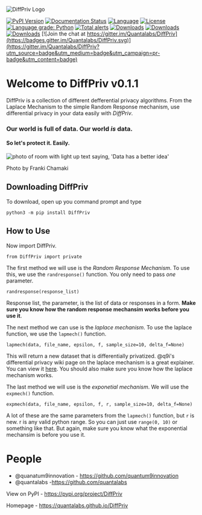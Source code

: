 ![DiffPriv Logo](https://docs.google.com/drawings/d/e/2PACX-1vQ8A92uJpy4g09GFYxayNQXOvtl0wmXXkYFiteDFSaXVcfdbcm835wc_IjjlKHlM94rjdsM7H1Szzjq/pub?w=600)

[![PyPI Version](https://shields.mitmproxy.org/pypi/v/DIffPriv.svg)](https://pypi.org/project/DiffPriv)
[![Documentation Status](https://readthedocs.org/projects/diffpriv/badge/?version=latest)](https://diffpriv.readthedocs.io/en/latest/?badge=latest)
[![Language](https://img.shields.io/badge/language-python-blueviolet)](https://github.com/Quantalabs/DiffPriv)
[![License](https://img.shields.io/badge/License-GNU%20GPL%20v3.0-green)](https://github.com/Quantalabs/DiffPriv/blob/master/LICENSE)
[![Language grade: Python](https://img.shields.io/lgtm/grade/python/g/Quantalabs/DiffPriv.svg?logo=lgtm&logoWidth=18)](https://lgtm.com/projects/g/Quantalabs/DiffPriv/context:python)
[![Total alerts](https://img.shields.io/lgtm/alerts/g/Quantalabs/DiffPriv.svg?logo=lgtm&logoWidth=18)](https://lgtm.com/projects/g/Quantalabs/DiffPriv/alerts/)
[![Downloads](https://pepy.tech/badge/diffpriv)](https://pepy.tech/project/diffpriv)
[![Downloads](https://pepy.tech/badge/diffpriv/month)](https://pepy.tech/project/diffpriv/month)
[![Downloads](https://pepy.tech/badge/diffpriv/week)](https://pepy.tech/project/diffpriv/week) [![Join the chat at https://gitter.im/Quantalabs/DiffPriv](https://badges.gitter.im/Quantalabs/DiffPriv.svg)](https://gitter.im/Quantalabs/DiffPriv?utm_source=badge&utm_medium=badge&utm_campaign=pr-badge&utm_content=badge)
# Welcome to DiffPriv v0.1.1

DiffPriv is a collection of different defferential privacy algorithms. From the Laplace Mechanism
to the simple Random Response mechanism, use differential privacy in your data easily with _DiffPriv_.

### Our world is full of data. Our world *is* data.
#### So let's protect it. Easily.

![photo of room with light up text saying, 'Data has a better idea'](https://images.unsplash.com/photo-1527474305487-b87b222841cc?ixlib=rb-1.2.1&ixid=eyJhcHBfaWQiOjEyMDd9&auto=format&fit=crop&w=500&q=60)

Photo by Franki Chamaki

## Downloading DiffPriv
To download, open up you command prompt and type

    python3 -m pip install DiffPriv


## How to Use

Now import DiffPriv.

    from DiffPriv import private

The first method we will use is the _Random Response Mechanism_. To use this, we use the `randresponse()` function.
You only need to pass *one* parameter. 

    randresponse(response_list)
    
Response list, the parameter, is the list of data or responses in a form. __Make sure you know how the random response mechansim works before you use it__.

The next method we can use is the _laplace mechanism_. To use the laplace function, we use the `lapmech()` function.

    lapmech(data, file_name, epsilon, f, sample_size=10, delta_f=None)
    
This will return a new dataset that is differentially privatized. @q9i's differential privacy wiki page on the laplace mechanism is a great explainer. You can view it [here](https://github.com/quantum9Innovation/Differential-Privacy/wiki/Doing-Complex-Stuff-...). You should also make sure you know how the laplace mechanism works.

The last method we will use is the _exponetial mechanism_. We will use the `expmech()` function.

    expmech(data, file_name, epsilon, f, r, sample_size=10, delta_f=None)

A lot of these are the same parameters from the `lapmech()` function, but `r` is new. r is any valid python range. So you can just use `range(0, 10)` or something like that. But again, make sure you know what the exponential mechansim is before you use it.

# People
- @quanatum9innovation - https://github.com/quantum9innovation
- @quantalabs -https://github.com/quantalabs

View on PyPI - https://pypi.org/project/DiffPriv

Homepage - https://quantalabs.github.io/DiffPriv
